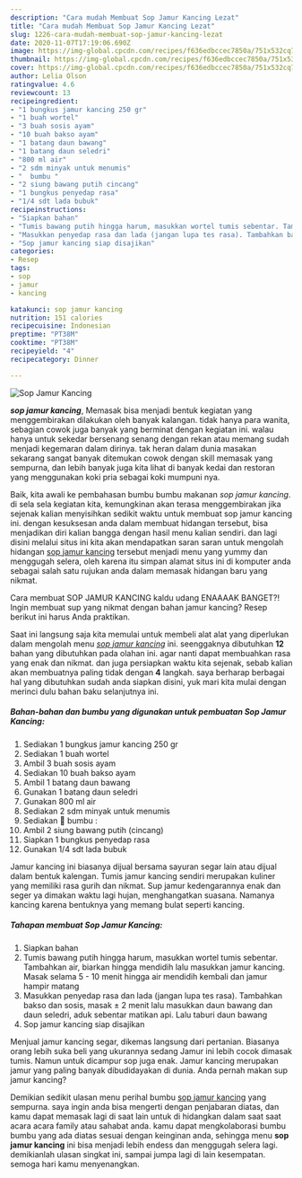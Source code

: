 ```yaml
---
description: "Cara mudah Membuat Sop Jamur Kancing Lezat"
title: "Cara mudah Membuat Sop Jamur Kancing Lezat"
slug: 1226-cara-mudah-membuat-sop-jamur-kancing-lezat
date: 2020-11-07T17:19:06.690Z
image: https://img-global.cpcdn.com/recipes/f636edbccec7850a/751x532cq70/sop-jamur-kancing-foto-resep-utama.jpg
thumbnail: https://img-global.cpcdn.com/recipes/f636edbccec7850a/751x532cq70/sop-jamur-kancing-foto-resep-utama.jpg
cover: https://img-global.cpcdn.com/recipes/f636edbccec7850a/751x532cq70/sop-jamur-kancing-foto-resep-utama.jpg
author: Lelia Olson
ratingvalue: 4.6
reviewcount: 13
recipeingredient:
- "1 bungkus jamur kancing 250 gr"
- "1 buah wortel"
- "3 buah sosis ayam"
- "10 buah bakso ayam"
- "1 batang daun bawang"
- "1 batang daun seledri"
- "800 ml air"
- "2 sdm minyak untuk menumis"
- "  bumbu "
- "2 siung bawang putih cincang"
- "1 bungkus penyedap rasa"
- "1/4 sdt lada bubuk"
recipeinstructions:
- "Siapkan bahan"
- "Tumis bawang putih hingga harum, masukkan wortel tumis sebentar. Tambahkan air, biarkan hingga mendidih lalu masukkan jamur kancing. Masak selama 5 - 10 menit hingga air mendidih kembali dan jamur hampir matang"
- "Masukkan penyedap rasa dan lada (jangan lupa tes rasa). Tambahkan bakso dan sosis, masak ± 2 menit lalu masukkan daun bawang dan daun seledri, aduk sebentar matikan api. Lalu taburi daun bawang"
- "Sop jamur kancing siap disajikan"
categories:
- Resep
tags:
- sop
- jamur
- kancing

katakunci: sop jamur kancing 
nutrition: 151 calories
recipecuisine: Indonesian
preptime: "PT38M"
cooktime: "PT38M"
recipeyield: "4"
recipecategory: Dinner

---
```



![Sop Jamur Kancing](https://img-global.cpcdn.com/recipes/f636edbccec7850a/751x532cq70/sop-jamur-kancing-foto-resep-utama.jpg)

<b><i>sop jamur kancing</i></b>, Memasak bisa menjadi bentuk kegiatan yang menggembirakan dilakukan oleh banyak kalangan. tidak hanya para wanita, sebagian cowok juga banyak yang berminat dengan kegiatan ini. walau hanya untuk sekedar bersenang senang dengan rekan atau memang sudah menjadi kegemaran dalam dirinya. tak heran dalam dunia masakan sekarang sangat banyak ditemukan cowok dengan skill memasak yang sempurna, dan lebih banyak juga kita lihat di banyak kedai dan restoran yang menggunakan koki pria sebagai koki mumpuni nya.

Baik, kita awali ke pembahasan bumbu bumbu makanan <i>sop jamur kancing</i>. di sela sela kegiatan kita, kemungkinan akan terasa menggembirakan jika sejenak kalian menyisihkan sedikit waktu untuk membuat sop jamur kancing ini. dengan kesuksesan anda dalam membuat hidangan tersebut, bisa menjadikan diri kalian bangga dengan hasil menu kalian sendiri. dan lagi disini melalui situs ini kita akan mendapatkan saran saran untuk mengolah hidangan <u>sop jamur kancing</u> tersebut menjadi menu yang yummy dan menggugah selera, oleh karena itu simpan alamat situs ini di komputer anda sebagai salah satu rujukan anda dalam memasak hidangan baru yang nikmat.

Cara membuat SOP JAMUR KANCING kaldu udang ENAAAAK BANGET?! Ingin membuat sup yang nikmat dengan bahan jamur kancing? Resep berikut ini harus Anda praktikan.


Saat ini langsung saja kita memulai untuk membeli alat alat yang diperlukan dalam mengolah menu <u><i>sop jamur kancing</i></u> ini. seenggaknya dibutuhkan <b>12</b> bahan yang dibutuhkan pada olahan ini. agar nanti dapat membuahkan rasa yang enak dan nikmat. dan juga persiapkan waktu kita sejenak, sebab kalian akan membuatnya paling tidak dengan <b>4</b> langkah. saya berharap berbagai hal yang dibutuhkan sudah anda siapkan disini, yuk mari kita mulai dengan merinci dulu bahan baku selanjutnya ini.

<!--inarticleads1-->

##### Bahan-bahan dan bumbu yang digunakan untuk pembuatan Sop Jamur Kancing:

1. Sediakan 1 bungkus jamur kancing 250 gr
1. Sediakan 1 buah wortel
1. Ambil 3 buah sosis ayam
1. Sediakan 10 buah bakso ayam
1. Ambil 1 batang daun bawang
1. Gunakan 1 batang daun seledri
1. Gunakan 800 ml air
1. Sediakan 2 sdm minyak untuk menumis
1. Sediakan  🥥 bumbu :
1. Ambil 2 siung bawang putih (cincang)
1. Siapkan 1 bungkus penyedap rasa
1. Gunakan 1/4 sdt lada bubuk


Jamur kancing ini biasanya dijual bersama sayuran segar lain atau dijual dalam bentuk kalengan. Tumis jamur kancing sendiri merupakan kuliner yang memiliki rasa gurih dan nikmat. Sup jamur kedengarannya enak dan seger ya dimakan waktu lagi hujan, menghangatkan suasana. Namanya kancing karena bentuknya yang memang bulat seperti kancing. 

<!--inarticleads2-->

##### Tahapan membuat Sop Jamur Kancing:

1. Siapkan bahan
1. Tumis bawang putih hingga harum, masukkan wortel tumis sebentar. Tambahkan air, biarkan hingga mendidih lalu masukkan jamur kancing. Masak selama 5 - 10 menit hingga air mendidih kembali dan jamur hampir matang
1. Masukkan penyedap rasa dan lada (jangan lupa tes rasa). Tambahkan bakso dan sosis, masak ± 2 menit lalu masukkan daun bawang dan daun seledri, aduk sebentar matikan api. Lalu taburi daun bawang
1. Sop jamur kancing siap disajikan


Menjual jamur kancing segar, dikemas langsung dari pertanian. Biasanya orang lebih suka beli yang ukurannya sedang Jamur ini lebih cocok dimasak tumis. Namun untuk dicampur sop juga enak. Jamur kancing merupakan jamur yang paling banyak dibudidayakan di dunia. Anda pernah makan sup jamur kancing? 

Demikian sedikit ulasan menu perihal bumbu <u>sop jamur kancing</u> yang sempurna. saya ingin anda bisa mengerti dengan penjabaran diatas, dan kamu dapat memasak lagi di saat lain untuk di hidangkan dalam saat saat acara acara family atau sahabat anda. kamu dapat mengkolaborasi bumbu bumbu yang ada diatas sesuai dengan keinginan anda, sehingga menu <b>sop jamur kancing</b> ini bisa menjadi lebih endess dan menggugah selera lagi. demikianlah ulasan singkat ini, sampai jumpa lagi di lain kesempatan. semoga hari kamu menyenangkan.
